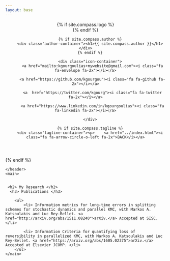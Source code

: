 ```yaml
---
layout: base
---
```


<div class="wrapper">
    <header>
        {% if site.compass.logo %}
        <div class="logo-container">
          <a class="logo" href="{{ page.baseurl }}" style="background-image: url('{{ site.baseurl }}{{ site.compass.logo }}')"></a>
        </div>
        {% endif %}

        {% if site.compass.author %}
        <div class="author-container"><h1>{{ site.compass.author }}</h1></div>
        {% endif %}

        <div class="icon-container">
          <a href="mailto:kgourgoulias+mywebsite@gmail.com"><i class="fa fa-envelope fa-2x"></i></a>

          <a href="https://github.com/kgourgou"><i class="fa fa-github fa-2x"></i></a>

          <a  href="https://twitter.com/kgourg"><i class="fa fa-twitter fa-2x"></i></a>

          <a href="https://www.linkedin.com/in/kgourgoulias"><i class="fa fa-linkedin fa-2x"></i></a>

        </div>

        {% if site.compass.tagline %}
        <div class="tagline-container"><p>    <a href="../index.html"><i class="fa fa-arrow-circle-o-left fa-2x">BACK</i></a>
</p></div>
        {% endif %}

    </header>
    <main>

    
     <h2> My Research </h2>
      <h3> Publications </h3>

        <ul> 
            <li> Information metrics for long-time errors in splitting schemes for stochastic dynamics and parallel KMC, with Markos A. Katsoulakis and Luc Rey-Bellet. <a href="http://arxiv.org/abs/1511.08240">arXiv.</a> Accepted at SISC.</li>
            
            <li> Information Criteria for quantifying loss of reversibility in parallelized KMC, with Markos A. Katsoulakis and Luc Rey-Bellet. <a href="https://arxiv.org/abs/1605.02375">arXiv.</a> Accepted at Elsevier JCOMP. </li>
        </ul>
    </main>
</div>



